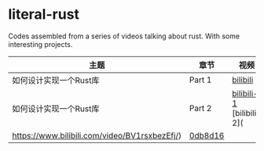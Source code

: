 # literal-rust
Codes assembled from a series of videos talking about rust. With some interesting projects.

| 主题                   | 章节   | 视频                                                     | 代码Ref                                                              |
| ---------------------- | ------ | -------------------------------------------------------- | -------------------------------------------------------------------- |
| 如何设计实现一个Rust库 | Part 1 | [bilibili](https://www.bilibili.com/video/BV1uwtteWE1U/) | [63b2b84](https://github.com/wangyingsm/literal-rust/commit/63b2b84) |
| 如何设计实现一个Rust库 | Part 2 | [bilibili-1](https://www.bilibili.com/video/BV1crxxewEhM/)<br/>[bilibili-2](
https://www.bilibili.com/video/BV1rsxbezEfj/) | [0db8d16](https://github.com/wangyingsm/literal-rust/commit/0db8d16) |
